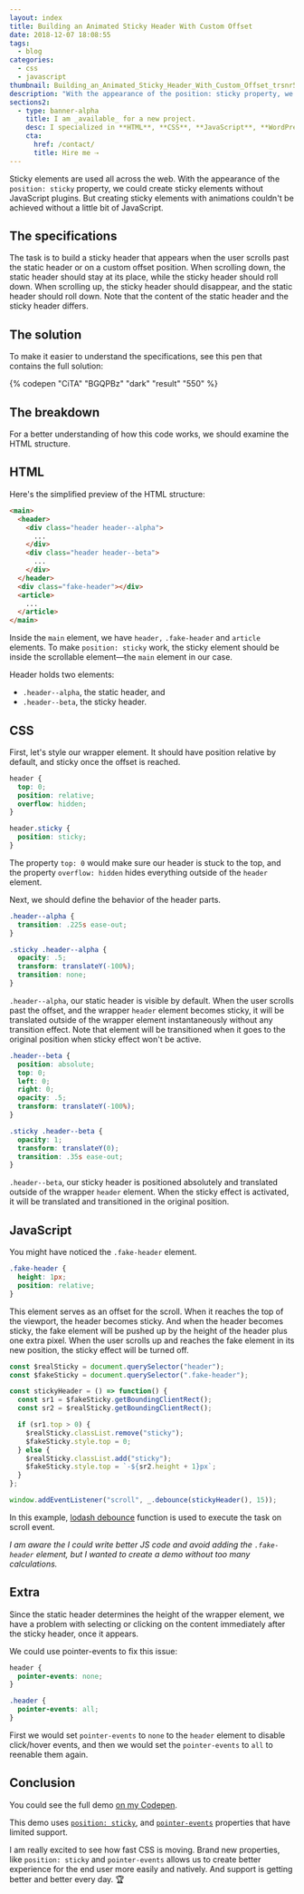 ```yaml
---
layout: index
title: Building an Animated Sticky Header With Custom Offset
date: 2018-12-07 18:08:55
tags:
  - blog
categories:
  - css
  - javascript
thumbnail: Building_an_Animated_Sticky_Header_With_Custom_Offset_trsnr5
description: "With the appearance of the position: sticky property, we could create sticky elements without JavaScript plugins. But creating sticky elements with animations couldn't be achieved without a little bit of JavaScript."
sections2:
  - type: banner-alpha
    title: I am _available_ for a new project.
    desc: I specialized in **HTML**, **CSS**, **JavaScript**, **WordPress**, **Shopify**, and **JAMstack** technologies.
    cta:
      href: /contact/
      title: Hire me ⇢
---
```


Sticky elements are used all across the web. With the appearance of the `position: sticky` property, we could create sticky elements without JavaScript plugins. But creating sticky elements with animations couldn't be achieved without a little bit of JavaScript.

<!-- more -->

## The specifications

The task is to build a sticky header that appears when the user scrolls past the static header or on a custom offset position. When scrolling down, the static header should stay at its place, while the sticky header should roll down. When scrolling up, the sticky header should disappear, and the static header should roll down. Note that the content of the static header and the sticky header differs.

## The solution

To make it easier to understand the specifications, see this pen that contains the full solution:

{% codepen "CiTA" "BGQPBz" "dark" "result" "550" %}

## The breakdown

For a better understanding of how this code works, we should examine the HTML structure.

## HTML

Here's the simplified preview of the HTML structure:

``` html
<main>
  <header>
    <div class="header header--alpha">
      ...
    </div>
    <div class="header header--beta">
      ...
    </div>
  </header>
  <div class="fake-header"></div>
  <article>
    ...
  </article>
</main>
```

Inside the `main` element, we have `header,` `.fake-header` and `article` elements. To make `position: sticky` work, the sticky element should be inside the scrollable element—the `main` element in our case.

Header holds two elements:
- `.header--alpha`, the static header, and
- `.header--beta`, the sticky header.

## CSS

First, let's style our wrapper element. It should have position relative by default, and sticky once the offset is reached.

``` css
header {
  top: 0;
  position: relative;
  overflow: hidden;
}

header.sticky {
  position: sticky;
}
```

The property `top: 0` would make sure our header is stuck to the top, and the property `overflow: hidden` hides everything outside of the `header` element.

Next, we should define the behavior of the header parts.

``` css
.header--alpha {
  transition: .225s ease-out;
}

.sticky .header--alpha {
  opacity: .5;
  transform: translateY(-100%);
  transition: none;
}
```

`.header--alpha`, our static header is visible by default. When the user scrolls past the offset, and the wrapper `header` element becomes sticky, it will be translated outside of the wrapper element instantaneously without any transition effect. Note that element will be transitioned when it goes to the original position when sticky effect won't be active.

``` css
.header--beta {
  position: absolute;
  top: 0;
  left: 0;
  right: 0;
  opacity: .5;
  transform: translateY(-100%);
}

.sticky .header--beta {
  opacity: 1;
  transform: translateY(0);
  transition: .35s ease-out;
}
```

`.header--beta`, our sticky header is positioned absolutely and translated outside of the wrapper `header` element. When the sticky effect is activated, it will be translated and transitioned in the original position.

## JavaScript

You might have noticed the `.fake-header` element.

``` css
.fake-header {
  height: 1px;
  position: relative;
}
```

This element serves as an offset for the scroll. When it reaches the top of the viewport, the header becomes sticky. And when the header becomes sticky, the fake element will be pushed up by the height of the header plus one extra pixel. When the user scrolls up and reaches the fake element in its new position, the sticky effect will be turned off.

``` js
const $realSticky = document.querySelector("header");
const $fakeSticky = document.querySelector(".fake-header");

const stickyHeader = () => function() {
  const sr1 = $fakeSticky.getBoundingClientRect();
  const sr2 = $realSticky.getBoundingClientRect();

  if (sr1.top > 0) {
    $realSticky.classList.remove("sticky");
    $fakeSticky.style.top = 0;
  } else {
    $realSticky.classList.add("sticky");
    $fakeSticky.style.top = `-${sr2.height + 1}px`;
  }
};

window.addEventListener("scroll", _.debounce(stickyHeader(), 15));
```

In this example, [lodash debounce](https://lodash.com/docs/4.17.10#debounce) function is used to execute the task on scroll event.

_I am aware the I could write better JS code and avoid adding the `.fake-header` element, but I wanted to create a demo without too many calculations._

## Extra

Since the static header determines the height of the wrapper element, we have a problem with selecting or clicking on the content immediately after the sticky header, once it appears.

We could use pointer-events to fix this issue:

``` css
header {
  pointer-events: none;
}

.header {
  pointer-events: all;
}
```

First we would set `pointer-events` to `none` to the `header` element to disable click/hover events, and then we would set the `pointer-events` to `all` to reenable them again.

## Conclusion

You could see the full demo [on my Codepen](https://codepen.io/CiTA/pen/BGQPBz).

This demo uses [`position: sticky`](https://caniuse.com/#search=position%3A%20sticky), and [`pointer-events`](https://caniuse.com/#search=pointer-events) properties that have limited support.

I am really excited to see how fast CSS is moving. Brand new properties, like `position: sticky` and `pointer-events` allows us to create better experience for the end user more easily and natively. And support is getting better and better every day. 🏆


